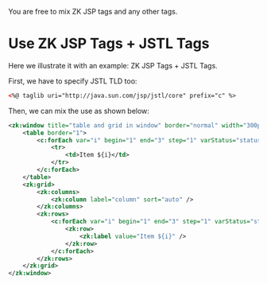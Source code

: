 You are free to mix ZK JSP tags and any other tags.

# Use ZK JSP Tags + JSTL Tags

Here we illustrate it with an example: ZK JSP Tags + JSTL Tags.

First, we have to specify JSTL TLD too:

```xml
<%@ taglib uri="http://java.sun.com/jsp/jstl/core" prefix="c" %>
```

Then, we can mix the use as shown below:

```xml
<zk:window title="table and grid in window" border="normal" width="300px">
    <table border="1">
        <c:forEach var="i" begin="1" end="3" step="1" varStatus="status">
            <tr>
                <td>Item ${i}</td>
            </tr>
        </c:forEach>
    </table>
    <zk:grid>
        <zk:columns>
            <zk:column label="column" sort="auto" />
        </zk:columns>
        <zk:rows>
            <c:forEach var="i" begin="1" end="3" step="1" varStatus="status">
                <zk:row>
                    <zk:label value="Item ${i}" />
                </zk:row>
            </c:forEach>
        </zk:rows>
    </zk:grid>
</zk:window>
```

